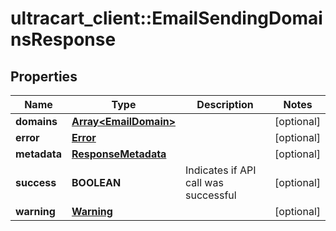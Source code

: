 # ultracart_client::EmailSendingDomainsResponse

## Properties
Name | Type | Description | Notes
------------ | ------------- | ------------- | -------------
**domains** | [**Array&lt;EmailDomain&gt;**](EmailDomain.md) |  | [optional] 
**error** | [**Error**](Error.md) |  | [optional] 
**metadata** | [**ResponseMetadata**](ResponseMetadata.md) |  | [optional] 
**success** | **BOOLEAN** | Indicates if API call was successful | [optional] 
**warning** | [**Warning**](Warning.md) |  | [optional] 


